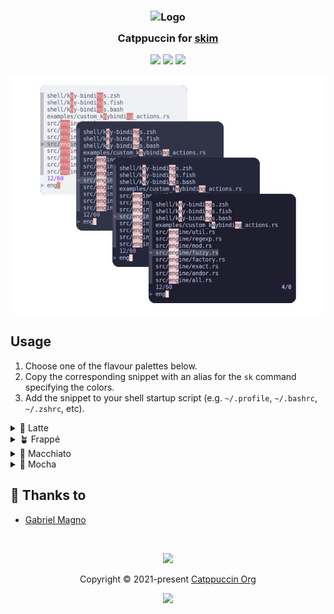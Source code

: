 <h3 align="center">
	<img src="https://raw.githubusercontent.com/catppuccin/catppuccin/main/assets/logos/exports/1544x1544_circle.png" width="100" alt="Logo"/><br/>
	<img src="https://raw.githubusercontent.com/catppuccin/catppuccin/main/assets/misc/transparent.png" height="30" width="0px"/>
	Catppuccin for <a href="https://github.com/lotabout/skim">skim</a>
	<img src="https://raw.githubusercontent.com/catppuccin/catppuccin/main/assets/misc/transparent.png" height="30" width="0px"/>
</h3>

<p align="center">
	<a href="https://github.com/gabrielmagno/skim/stargazers"><img src="https://img.shields.io/github/stars/gabrielmagno/skim?colorA=363a4f&colorB=b7bdf8&style=for-the-badge"></a>
	<a href="https://github.com/gabrielmagno/skim/issues"><img src="https://img.shields.io/github/issues/gabrielmagno/skim?colorA=363a4f&colorB=f5a97f&style=for-the-badge"></a>
	<a href="https://github.com/gabrielmagno/skim/contributors"><img src="https://img.shields.io/github/contributors/gabrielmagno/skim?colorA=363a4f&colorB=a6da95&style=for-the-badge"></a>
</p>

<p align="center">
	<img src="./assets/preview.webp"/>
</p>

## Usage

1. Choose one of the flavour palettes below.
2. Copy the corresponding snippet with an alias for the `sk` command specifying the colors. 
3. Add the snippet to your shell startup script (e.g. `~/.profile`, `~/.bashrc`, `~/.zshrc`, etc).

<details>
<summary>🌻 Latte</summary>

bash/zsh:
```sh
alias sk='sk --color="fg:#4c4f69,bg:#eff1f5,matched:#ccd0da,matched_bg:#dd7878,current:#4c4f69,current_bg:#bcc0cc,current_match:#eff1f5,current_match_bg:#dc8a78,spinner:#40a02b,info:#8839ef,prompt:#1e66f5,cursor:#d20f39,selected:#e64553,header:#179299,border:#9ca0b0"'
```

<img src="assets/latte.webp"/>

</details>

<details>
<summary>🪴 Frappé</summary>

bash/zsh:
```sh
alias sk='sk --color="fg:#c6d0f5,bg:#303446,matched:#414559,matched_bg:#eebebe,current:#c6d0f5,current_bg:#51576d,current_match:#303446,current_match_bg:#f2d5cf,spinner:#a6d189,info:#ca9ee6,prompt:#8caaee,cursor:#e78284,selected:#ea999c,header:#81c8be,border:#737994"'
```

<img src="assets/frappe.webp"/>

</details>

<details>
<summary>🌺 Macchiato</summary>

bash/zsh:
```sh
alias sk='sk --color="fg:#cad3f5,bg:#24273a,matched:#363a4f,matched_bg:#f0c6c6,current:#cad3f5,current_bg:#494d64,current_match:#24273a,current_match_bg:#f4dbd6,spinner:#a6da95,info:#c6a0f6,prompt:#8aadf4,cursor:#ed8796,selected:#ee99a0,header:#8bd5ca,border:#6e738d"'
```

<img src="assets/macchiato.webp"/>

</details>

<details>
<summary>🌿 Mocha</summary>

bash/zsh:
```sh
alias sk='sk --color="fg:#cdd6f4,bg:#1e1e2e,matched:#313244,matched_bg:#f2cdcd,current:#cdd6f4,current_bg:#45475a,current_match:#1e1e2e,current_match_bg:#f5e0dc,spinner:#a6e3a1,info:#cba6f7,prompt:#89b4fa,cursor:#f38ba8,selected:#eba0ac,header:#94e2d5,border:#6c7086"'
```

<img src="assets/mocha.webp"/>

</details>

## 💝 Thanks to

- [Gabriel Magno](https://github.com/gabrielmagno)

&nbsp;

<p align="center">
	<img src="https://raw.githubusercontent.com/catppuccin/catppuccin/main/assets/footers/gray0_ctp_on_line.svg?sanitize=true" />
</p>

<p align="center">
	Copyright &copy; 2021-present <a href="https://github.com/catppuccin" target="_blank">Catppuccin Org</a>
</p>

<p align="center">
	<a href="https://github.com/catppuccin/catppuccin/blob/main/LICENSE"><img src="https://img.shields.io/static/v1.svg?style=for-the-badge&label=License&message=MIT&logoColor=d9e0ee&colorA=363a4f&colorB=b7bdf8"/></a>
</p>
